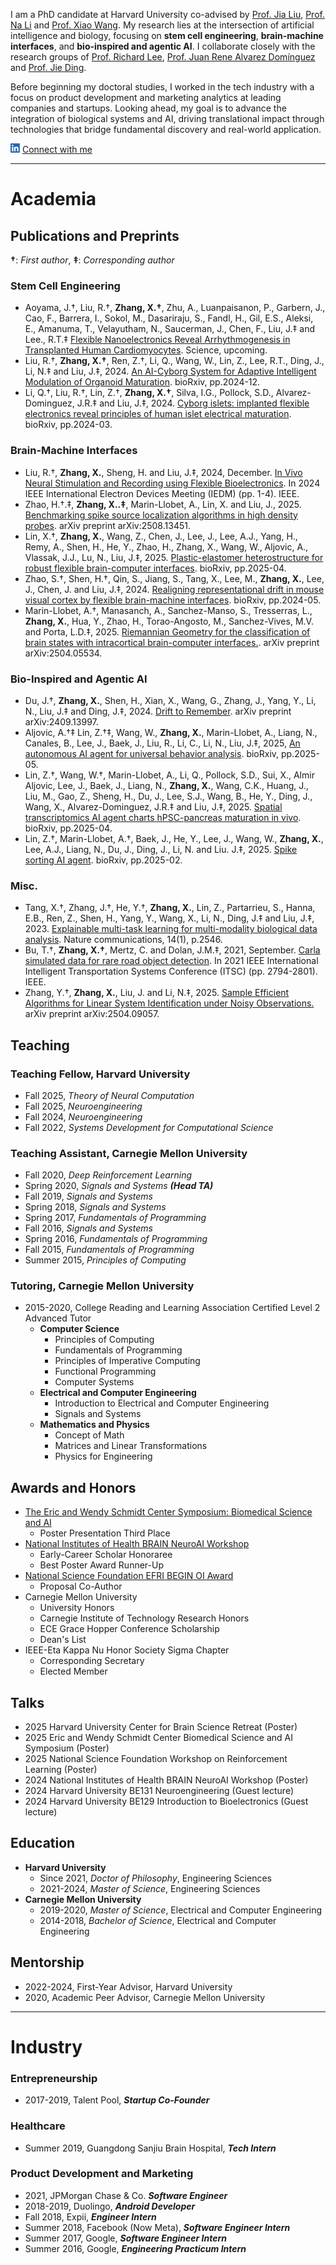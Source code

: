 I am a PhD candidate at Harvard University co-advised by [Prof. Jia Liu](https://liulab.seas.harvard.edu/), [Prof. Na Li](https://nali.seas.harvard.edu/) and [Prof. Xiao Wang](https://www.wangxiaolab.org/). My research lies at the intersection of artificial intelligence and biology, focusing on **stem cell engineering**, **brain-machine interfaces**, and **bio-inspired and agentic AI**. I collaborate closely with the research groups of [Prof. Richard Lee](https://hscrb.harvard.edu/labs/lee-lab/), 
[Prof. Juan Rene Alvarez Domínguez](https://j-radlab.com/) and [Prof. Jie Ding](https://jding.org/). 

Before beginning my doctoral studies, I worked in the tech industry with a focus on product development and marketing analytics at leading companies and startups. Looking ahead, my goal is to advance the integration of biological systems and AI, driving translational impact through technologies that bridge fundamental discovery and real-world application.


[![LinkedIn](In-blue.png)](https://www.linkedin.com/in/xinhez/)  [Connect with me](https://www.linkedin.com/in/xinhez/)

* * *

# Academia

## Publications and Preprints

**&dagger;**: *First author*, **&Dagger;**: *Corresponding author*

### Stem Cell Engineering
- Aoyama, J.&dagger;, Liu, R.&dagger;, **Zhang, X.&dagger;**, Zhu, A., Luanpaisanon, P., Garbern, J., Cao, F., Barrera, I., Sokol, M., Dasariraju, S., Fandl, H., Gil, E.S., Aleksi, E., Amanuma, T., Velayutham, N., Saucerman, J., Chen, F., Liu, J.&Dagger; and Lee., R.T.&Dagger; [Flexible Nanoelectronics Reveal Arrhythmogenesis in Transplanted Human Cardiomyocytes](). Science, upcoming.
- Liu, R.&dagger;, **Zhang, X.&dagger;**, Ren, Z.&dagger;, Li, Q., Wang, W., Lin, Z., Lee, R.T., Ding, J., Li, N.&Dagger; and Liu, J.&Dagger;, 2024. [An AI-Cyborg System for Adaptive Intelligent Modulation of Organoid Maturation](https://www.biorxiv.org/content/10.1101/2024.12.07.627355v1). bioRxiv, pp.2024-12.
- Li, Q.&dagger;, Liu, R.&dagger;, Lin, Z.&dagger;, **Zhang, X.&dagger;**, Silva, I.G., Pollock, S.D., Alvarez-Dominguez, J.R.&Dagger; and Liu, J.&Dagger;, 2024. [Cyborg islets: implanted flexible electronics reveal principles of human islet electrical maturation](https://www.biorxiv.org/content/10.1101/2024.03.18.585551v1). bioRxiv, pp.2024-03.

### Brain-Machine Interfaces
- Liu, R.&dagger;, **Zhang, X.**, Sheng, H. and Liu, J.&Dagger;, 2024, December. [In Vivo Neural Stimulation and Recording using Flexible Bioelectronics](https://ieeexplore.ieee.org/document/10873414). In 2024 IEEE International Electron Devices Meeting (IEDM) (pp. 1-4). IEEE.
- Zhao, H.&dagger;.&Dagger;, **Zhang, X..&Dagger;**,  Marin-Llobet, A., Lin, X. and Liu, J., 2025. [Benchmarking spike source localization algorithms in high density probes](https://arxiv.org/abs/2508.13451). arXiv preprint arXiv:2508.13451.
- Lin, X.&dagger;, **Zhang, X.**, Wang, Z., Chen, J., Lee, J., Lee, A.J., Yang, H., Remy, A., Shen, H., He, Y., Zhao, H., Zhang, X., Wang, W., Aljovic, A., Vlassak, J.J., Lu, N., Liu, J.&Dagger;, 2025. [Plastic-elastomer heterostructure for robust flexible brain-computer interfaces](https://www.biorxiv.org/content/10.1101/2025.04.29.651325v1). bioRxiv, pp.2025-04.
- Zhao, S.&dagger;, Shen, H.&dagger;, Qin, S., Jiang, S., Tang, X., Lee, M., **Zhang, X.**, Lee, J., Chen, J. and Liu, J.&Dagger;, 2024. [Realigning representational drift in mouse visual cortex by flexible brain-machine interfaces](https://www.biorxiv.org/content/10.1101/2024.05.23.595627v1). bioRxiv, pp.2024-05.
- Marin-Llobet, A.&dagger;, Manasanch, A., Sanchez-Manso, S., Tresserras, L., **Zhang, X.**, Hua, Y., Zhao, H., Torao-Angosto, M., Sanchez-Vives, M.V. and Porta, L.D.&Dagger;, 2025. [Riemannian Geometry for the classification of brain states with intracortical brain-computer interfaces.](https://arxiv.org/abs/2504.05534). arXiv preprint arXiv:2504.05534.

### Bio-Inspired and Agentic AI
- Du, J.&dagger;, **Zhang, X.**, Shen, H., Xian, X., Wang, G., Zhang, J., Yang, Y., Li, N., Liu, J.&Dagger; and Ding, J.&Dagger;, 2024. [Drift to Remember](https://arxiv.org/abs/2409.13997v1). arXiv preprint arXiv:2409.13997.
- Aljovic, A.&dagger;&Dagger;  Lin, Z.&dagger;&Dagger;, Wang, W., **Zhang, X.**, Marin-Llobet, A., Liang, N., Canales, B., Lee, J., Baek, J., Liu, R., Li, C., Li, N., Liu, J.&Dagger;, 2025, [An autonomous AI agent for universal behavior analysis](https://www.biorxiv.org/content/10.1101/2025.05.15.653585v1). bioRxiv, pp.2025-05.
- Lin, Z.&dagger;, Wang, W.&dagger;, Marin-Llobet, A., Li, Q., Pollock, S.D., Sui, X., Almir Aljovic, Lee, J., Baek, J., Liang, N., **Zhang, X.**, Wang, C.K., Huang, J., Liu, M., Gao, Z., Sheng, H., Du, J., Lee, S.J., Wang, B., He, Y., Ding, J., Wang, X., Alvarez-Dominguez, J.R.&Dagger; and Liu, J.&Dagger;, 2025. [Spatial transcriptomics AI agent charts hPSC-pancreas maturation in vivo](https://www.biorxiv.org/content/10.1101/2025.04.01.646731v1). bioRxiv, pp.2025-04.
- Lin, Z.&dagger;, Marin-Llobet, A.&dagger;, Baek, J., He, Y., Lee, J., Wang, W., **Zhang, X.**, Lee, A.J., Liang, N., Du, J., Ding, J., Li, N. and Liu. J.&Dagger;, 2025. [Spike sorting AI agent](https://www.biorxiv.org/content/10.1101/2025.02.11.637754v1). bioRxiv, pp.2025-02.

### Misc.
- Tang, X.&dagger;, Zhang, J.&dagger;, He, Y.&dagger;, **Zhang, X.**, Lin, Z., Partarrieu, S., Hanna, E.B., Ren, Z., Shen, H., Yang, Y., Wang, X., Li, N., Ding, J.&Dagger; and Liu, J.&Dagger;, 2023. [Explainable multi-task learning for multi-modality biological data analysis](https://www.nature.com/articles/s41467-023-37477-x). Nature communications, 14(1), p.2546.
- Bu, T.&dagger;, **Zhang, X.&dagger;**, Mertz, C. and Dolan, J.M.&Dagger;, 2021, September. [Carla simulated data for rare road object detection](https://ieeexplore.ieee.org/document/9564932). In 2021 IEEE International Intelligent Transportation Systems Conference (ITSC) (pp. 2794-2801). IEEE.
- Zhang, Y.&dagger;, **Zhang, X.**, Liu, J. and Li, N.&Dagger;, 2025. [Sample Efficient Algorithms for Linear System Identification under Noisy Observations.](https://arxiv.org/abs/2504.09057) arXiv preprint arXiv:2504.09057.


## Teaching

### Teaching Fellow, Harvard University
- Fall 2025, *Theory of Neural Computation*
- Fall 2025, *Neuroengineering*
- Fall 2024, *Neuroengineering*
- Fall 2022, *Systems Development for Computational Science*

### Teaching Assistant, Carnegie Mellon University
- Fall 2020, *Deep Reinforcement Learning*
- Spring 2020, *Signals and Systems* ***(Head TA)***
- Fall 2019, *Signals and Systems*
- Spring 2018, *Signals and Systems*
- Spring 2017, *Fundamentals of Programming*
- Fall 2016, *Signals and Systems*
- Spring 2016, *Fundamentals of Programming*
- Fall 2015, *Fundamentals of Programming* 
- Summer 2015, *Principles of Computing*

### Tutoring,  Carnegie Mellon University
- 2015-2020, College Reading and Learning Association Certified Level 2 Advanced Tutor
  - **Computer Science**
    - Principles of Computing
    - Fundamentals of Programming
    - Principles of Imperative Computing
    - Functional Programming
    - Computer Systems
  - **Electrical and Computer Engineering**
    - Introduction to Electrical and Computer Engineering
    - Signals and Systems
  - **Mathematics and Physics**
    - Concept of Math
    - Matrices and Linear Transformations
    - Physics for Engineering


## Awards and Honors
- [The Eric and Wendy Schmidt Center Symposium: Biomedical Science and AI](https://www.ericandwendyschmidtcenter.org/symposia/ewsc-symposium-2025)
  - Poster Presentation Third Place
- [National Institutes of Health BRAIN NeuroAI Workshop](https://n4solutionsllc.com/brain-program-book/)
  - Early-Career Scholar Honoraree
  - Best Poster Award Runner-Up
- [National Science Foundation EFRI BEGIN OI Award](https://www.nsf.gov/awardsearch/showAward?AWD_ID=2422348&HistoricalAwards=false)
  - Proposal Co-Author
- Carnegie Mellon University
  - University Honors
  - Carnegie Institute of Technology Research Honors
  - ECE Grace Hopper Conference Scholarship
  - Dean's List
- IEEE-Eta Kappa Nu Honor Society Sigma Chapter
  - Corresponding Secretary 
  - Elected Member


## Talks
- 2025 Harvard University Center for Brain Science Retreat (Poster)
- 2025 Eric and Wendy Schmidt Center Biomedical Science and AI Symposium (Poster)
- 2025 National Science Foundation Workshop on Reinforcement Learning (Poster)
- 2024 National Institutes of Health BRAIN NeuroAI Workshop (Poster)
- 2024 Harvard University BE131 Neuroengineering (Guest lecture)
- 2024 Harvard University BE129 Introduction to Bioelectronics (Guest lecture)


## Education
- **Harvard University**
  - Since 2021, *Doctor of Philosophy*, Engineering Sciences
  - 2021-2024, *Master of Science*, Engineering Sciences
- **Carnegie Mellon University**
  - 2019-2020, *Master of Science*, Electrical and Computer Engineering
  - 2014-2018, *Bachelor of Science*, Electrical and Computer Engineering


## Mentorship
- 2022-2024, First-Year Advisor, Harvard University
- 2020, Academic Peer Advisor, Carnegie Mellon University


* * *

# Industry

### Entrepreneurship
- 2017-2019, Talent Pool, ***Startup Co-Founder***

### Healthcare
- Summer 2019, Guangdong Sanjiu Brain Hospital, ***Tech Intern***

### Product Development and Marketing
- 2021, JPMorgan Chase & Co. ***Software Engineer***
- 2018-2019, Duolingo, ***Android Developer***
- Fall 2018, Expii, ***Engineer Intern***
- Summer 2018, Facebook (Now Meta), ***Software Engineer Intern***
- Summer 2017, Google, ***Software Engineer Intern***
- Summer 2016, Google, ***Engineering Practicum Intern***
